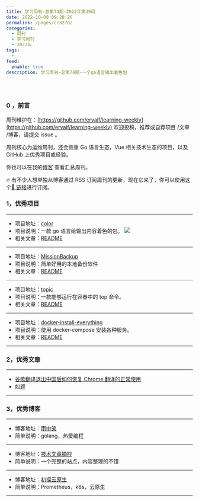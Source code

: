 ```yaml
---
title: 学习周刊-总第74期-2022年第39周
date: 2022-10-08 09:28:26
permalink: /pages/cc327d/
categories:
  - 周刊
  - 学习周刊
  - 2022年
tags:
  -
feed:
  enable: true
description: 学习周刊-总第74期-一个go语言输出着色包
---
```


<br><ArticleTopAd></ArticleTopAd>

### 0 ，前言

周刊维护在：[https://github.com/eryajf/learning-weekly](https://github.com/eryajf/learning-weekly) 欢迎投稿，推荐或自荐项目 /文章 /博客，请提交 issue 。

周刊核心为运维周刊，还会侧重 Go 语言生态，Vue 相关技术生态的项目，以及 GitHub 上优秀项目或经验。

你也可以在我的[博客](https://wiki.eryajf.net/learning-weekly/) 查看汇总周刊。

🔥 有不少人想单独从博客通过 RSS 订阅周刊的更新，现在它来了，你可以使用这个[🔗 链接](https://wiki.eryajf.net/learning-weekly.xml)进行订阅。

### 1，优秀项目

---

- 项目地址：[color](https://github.com/fatih/color)
- 项目说明：一款 go 语言给输出内容着色的包。
  ![](http://t.eryajf.net/imgs/2022/09/ad2af667163dc7c2.jpg)
- 相关文章：[README](https://github.com/fatih/color#readme)

---

- 项目地址：[MissionBackup](https://github.com/Hellager/MissionBackup)
- 项目说明：简单好用的本地备份软件
- 相关文章：[README](https://github.com/Hellager/MissionBackup#readme)

---

- 项目地址：[topic](https://github.com/silenceshell/topic)
- 项目说明：一款能够运行在容器中的 top 命令。
- 相关文章：[README](https://github.com/silenceshell/topic#readme)

---

- 项目地址：[docker-install-everything](https://github.com/FX-Max/docker-install-everything)
- 项目说明：使用 docker-compose 安装各种服务。
- 相关文章：[README](https://github.com/FX-Max/docker-install-everything#readme)

---

### 2，优秀文章

---

- [谷歌翻译退出中国后如何恢复 Chrome 翻译的正常使用](https://bookfere.com/post/1020.html#proxy)
- 如题

---

### 3，优秀博客

---

- 博客地址：[雨中笑](http://yzx-fjl.cn/index)
- 简单说明：golang，热爱编程

---

- 博客地址：[技术文章摘抄](http://learn.lianglianglee.com/)
- 简单说明：一个完整的站点，内容整理的不错

---

- 博客地址：[初探云原生](https://www.mervinwang.com/)
- 简单说明：Prometheus，k8s，云原生

---


<br><ArticleTopAd></ArticleTopAd>
